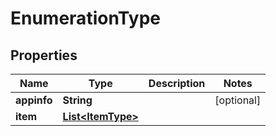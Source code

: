 

# EnumerationType


## Properties

| Name | Type | Description | Notes |
|------------ | ------------- | ------------- | -------------|
|**appinfo** | **String** |  |  [optional] |
|**item** | [**List&lt;ItemType&gt;**](ItemType.md) |  |  |



